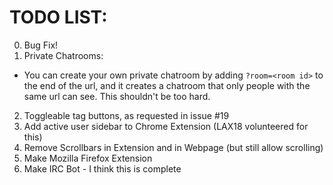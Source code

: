 # TODO LIST:
0. Bug Fix!
1. Private Chatrooms:
- You can create your own private chatroom by adding `?room=<room id>` to the end of the url, and it creates a chatroom that only people with the same url can see. This shouldn't be too hard.
2. Toggleable tag buttons, as requested in issue #19
3. Add active user sidebar to Chrome Extension (LAX18 volunteered for this)
4. Remove Scrollbars in Extension and in Webpage (but still allow scrolling)
5. Make Mozilla Firefox Extension
6. Make IRC Bot - I think this is complete

